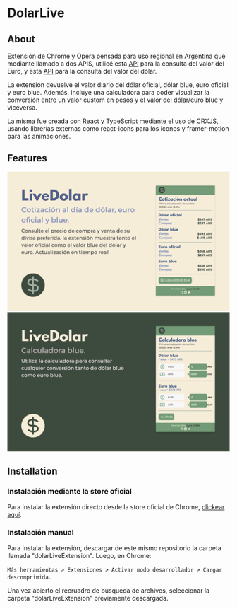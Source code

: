 # DolarLive

## About

Extensión de Chrome y Opera pensada para uso regional en Argentina que mediante llamado a dos APIS, utilicé esta [API](https://bluelytics.com.ar/#!/api) para la consulta del valor del Euro, y esta [API](https://dolar-api-argentina.vercel.app/) para la consulta del valor del dólar.

La extensión devuelve el valor diario del dólar oficial, dólar blue, euro oficial y euro blue. Además, incluye una calculadora para poder visualizar la conversión entre un valor custom en pesos y el valor del dólar/euro blue y viceversa.

La misma fue creada con React y TypeScript mediante el uso de [CRXJS](https://github.com/crxjs/chrome-extension-tools), usando librerías externas como react-icons para los iconos y framer-motion para las animaciones.

## Features

<img src="./src/assets/PosterFront.png" border="0">
<img src="./src/assets/PosterBack.png" border="0">

## Installation

### Instalación mediante la store oficial

Para instalar la extensión directo desde la store oficial de Chrome, [clickear aquí](https://t.co/k3usF9snUz).

### Instalación manual

Para instalar la extensión, descargar de este mismo repositorio la carpeta llamada "dolarLiveExtension".
Luego, en Chrome:

`Más herramientas > Extensiones > Activar modo desarrollador > Cargar descomprimida.`

Una vez abierto el recruadro de búsqueda de archivos, seleccionar la carpeta "dolarLiveExtension" previamente descargada.
